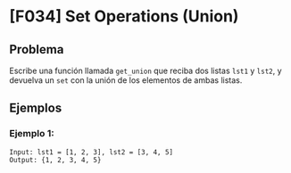 # [F034] Set Operations (Union)

## Problema

Escribe una función llamada `get_union` que reciba dos listas `lst1` y `lst2`, y devuelva un `set` con la unión de los elementos de ambas listas.

## Ejemplos

### Ejemplo 1:
```
Input: lst1 = [1, 2, 3], lst2 = [3, 4, 5]
Output: {1, 2, 3, 4, 5}
```
